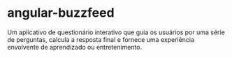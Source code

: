 # angular-buzzfeed
Um aplicativo de questionário interativo que guia os usuários por uma série de perguntas, calcula a resposta final e fornece uma experiência envolvente de aprendizado ou entretenimento.
